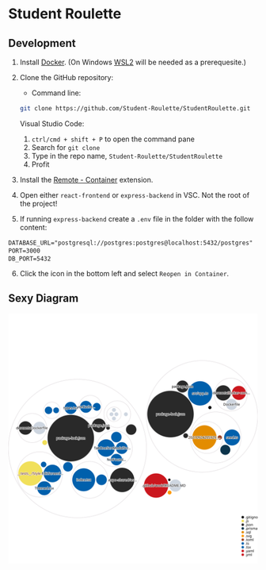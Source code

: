 
# Student Roulette

## Development

1. Install [Docker](https://www.docker.com/). (On Windows [WSL2](https://docs.microsoft.com/en-us/windows/wsl/install) will be needed as a prerequesite.)
2. Clone the GitHub repository:

    - Command line:
    ```bash
    git clone https://github.com/Student-Roulette/StudentRoulette.git
    ```
    Visual Studio Code:
    1. `ctrl/cmd + shift + P` to open the command pane
    2. Search for `git clone`
    3. Type in the repo name, `Student-Roulette/StudentRoulette`
    4. Profit
3. Install the [Remote - Container](https://marketplace.visualstudio.com/items?itemName=ms-vscode-remote.remote-containers) extension.
4. Open either `react-frontend` or `express-backend` in VSC. Not the root of the project!
5. If running `express-backend` create a `.env` file in the folder with the follow content:

```env
DATABASE_URL="postgresql://postgres:postgres@localhost:5432/postgres"
PORT=3000
DB_PORT=5432
```

6. Click the icon in the bottom left and select `Reopen in Container`.

## Sexy Diagram

![Visualization of the codebase](./diagram.svg)

